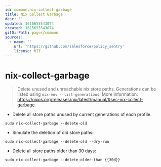 ```yaml
---
id: common.nix-collect-garbage
title: Nix Collect Garbage
desc: ''
updated: 1615655543074
created: 1615655543074
gitDirPath: pages/common
sources:
  - name: ''
    url: 'https://github.com/salesforce/policy_sentry'
    license: MIT
---
```

# nix-collect-garbage

> Delete unused and unreachable nix store paths.
> Generations can be listed using `nix-env --list-generations`.
> More information: <https://nixos.org/releases/nix/latest/manual/#sec-nix-collect-garbage>.

- Delete all store paths unused by current generations of each profile:

`sudo nix-collect-garbage --delete-old`

- Simulate the deletion of old store paths:

`sudo nix-collect-garbage --delete-old --dry-run`

- Delete all store paths older than 30 days:

`sudo nix-collect-garbage --delete-older-than {{30d}}`

